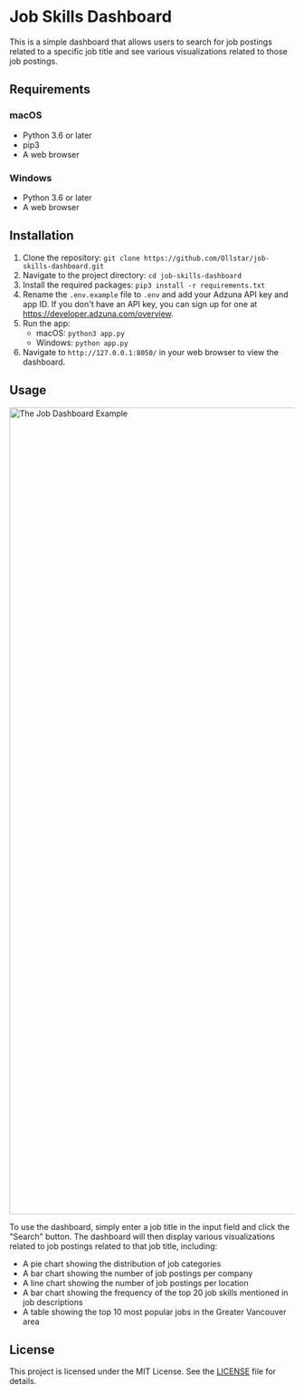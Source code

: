 # Job Skills Dashboard

This is a simple dashboard that allows users to search for job postings related to a specific job title and see various visualizations related to those job postings.

## Requirements

### macOS
- Python 3.6 or later
- pip3
- A web browser

### Windows
- Python 3.6 or later
- A web browser

## Installation

1. Clone the repository: `git clone https://github.com/Ollstar/job-skills-dashboard.git`
2. Navigate to the project directory: `cd job-skills-dashboard`
3. Install the required packages: `pip3 install -r requirements.txt`
4. Rename the `.env.example` file to `.env` and add your Adzuna API key and app ID. If you don't have an API key, you can sign up for one at https://developer.adzuna.com/overview.
5. Run the app:
   - macOS: `python3 app.py`
   - Windows: `python app.py`
6. Navigate to `http://127.0.0.1:8050/` in your web browser to view the dashboard.

## Usage
<img width="1424" alt="The Job Dashboard Example" src="https://user-images.githubusercontent.com/10384072/235539983-d5a715ec-3fcd-4123-89fa-eff28761eb09.png">


To use the dashboard, simply enter a job title in the input field and click the "Search" button. The dashboard will then display various visualizations related to job postings related to that job title, including:

- A pie chart showing the distribution of job categories
- A bar chart showing the number of job postings per company
- A line chart showing the number of job postings per location
- A bar chart showing the frequency of the top 20 job skills mentioned in job descriptions
- A table showing the top 10 most popular jobs in the Greater Vancouver area

## License

This project is licensed under the MIT License. See the [LICENSE](LICENSE) file for details.
